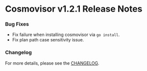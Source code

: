 # Cosmovisor v1.2.1 Release Notes

### Bug Fixes

* Fix failure when installing cosmovisor via `go install`.
* Fix plan path case sensitivity issue.

### Changelog

For more details, please see the [CHANGELOG](https://github.com/cosmos/cosmos-sdk/blob/cosmovisor/v1.2.1/cosmovisor/CHANGELOG.md).
